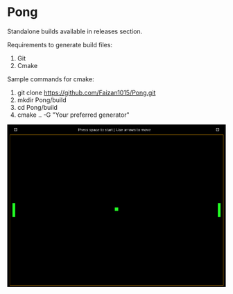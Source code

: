 # Pong

Standalone builds available in releases section.

Requirements to generate build files:
1) Git
2) Cmake

Sample commands for cmake:

1. git clone https://github.com/Faizan1015/Pong.git
2. mkdir Pong/build
3. cd Pong/build
4. cmake .. -G "Your preferred generator"





![PongPreview](./PongPreview.png)
